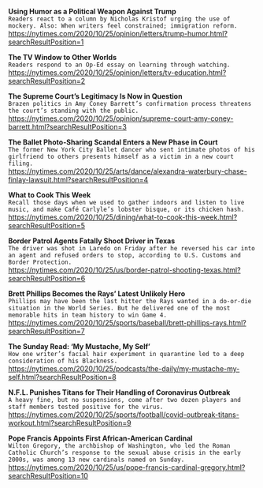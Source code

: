 **Using Humor as a Political Weapon Against Trump**\
`Readers react to a column by Nicholas Kristof urging the use of mockery. Also: When writers feel constrained; immigration reform.`\
https://nytimes.com/2020/10/25/opinion/letters/trump-humor.html?searchResultPosition=1

**The TV Window to Other Worlds**\
`Readers respond to an Op-Ed essay on learning through watching.`\
https://nytimes.com/2020/10/25/opinion/letters/tv-education.html?searchResultPosition=2

**The Supreme Court’s Legitimacy Is Now in Question**\
`Brazen politics in Amy Coney Barrett’s confirmation process threatens the court’s standing with the public.`\
https://nytimes.com/2020/10/25/opinion/supreme-court-amy-coney-barrett.html?searchResultPosition=3

**The Ballet Photo-Sharing Scandal Enters a New Phase in Court**\
`The former New York City Ballet dancer who sent intimate photos of his girlfriend to others presents himself as a victim in a new court filing.`\
https://nytimes.com/2020/10/25/arts/dance/alexandra-waterbury-chase-finlay-lawsuit.html?searchResultPosition=4

**What to Cook This Week**\
`Recall those days when we used to gather indoors and listen to live music, and make Café Carlyle’s lobster bisque, or its chicken hash.`\
https://nytimes.com/2020/10/25/dining/what-to-cook-this-week.html?searchResultPosition=5

**Border Patrol Agents Fatally Shoot Driver in Texas**\
`The driver was shot in Laredo on Friday after he reversed his car into an agent and refused orders to stop, according to U.S. Customs and Border Protection.`\
https://nytimes.com/2020/10/25/us/border-patrol-shooting-texas.html?searchResultPosition=6

**Brett Phillips Becomes the Rays’ Latest Unlikely Hero**\
`Phillips may have been the last hitter the Rays wanted in a do-or-die situation in the World Series. But he delivered one of the most memorable hits in team history to win Game 4.`\
https://nytimes.com/2020/10/25/sports/baseball/brett-phillips-rays.html?searchResultPosition=7

**The Sunday Read: ‘My Mustache, My Self’**\
`How one writer’s facial hair experiment in quarantine led to a deep consideration of his Blackness.`\
https://nytimes.com/2020/10/25/podcasts/the-daily/my-mustache-my-self.html?searchResultPosition=8

**N.F.L. Punishes Titans for Their Handling of Coronavirus Outbreak**\
`A heavy fine, but no suspensions, come after two dozen players and staff members tested positive for the virus.`\
https://nytimes.com/2020/10/25/sports/football/covid-outbreak-titans-workout.html?searchResultPosition=9

**Pope Francis Appoints First African-American Cardinal**\
`Wilton Gregory, the archbishop of Washington, who led the Roman Catholic Church’s response to the sexual abuse crisis in the early 2000s, was among 13 new cardinals named on Sunday.`\
https://nytimes.com/2020/10/25/us/pope-francis-cardinal-gregory.html?searchResultPosition=10


